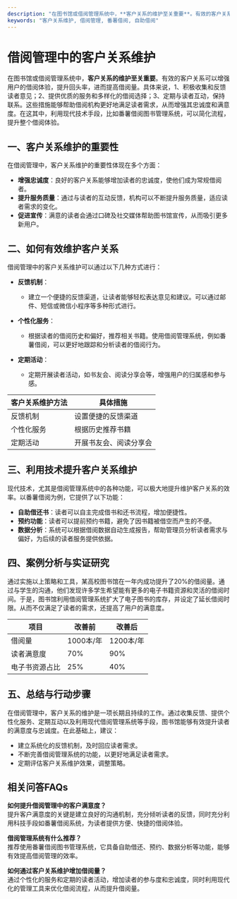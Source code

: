 ```yaml
---
description: "在图书馆或借阅管理系统中，**客户关系的维护至关重要**。有效的客户关系可以增强用户的借阅体验，提升回头率，进而提高借阅量。具体来说，1、积极收集和反馈读者意见；2、提供优质的服务和多样化的借阅选择；3、定期与读者互动，保持联系。这些措施能够帮助借阅机构更好地满足读者需求，从而增强其忠诚度和满意度。在这其中，利用现代技术手段，比如番薯借阅图书管理系统，可以简化流程，提升整个借阅体验。"
keywords: "客户关系维护, 借阅管理, 番薯借阅, 自助借阅"
---
```

# 借阅管理中的客户关系维护

在图书馆或借阅管理系统中，**客户关系的维护至关重要**。有效的客户关系可以增强用户的借阅体验，提升回头率，进而提高借阅量。具体来说，1、积极收集和反馈读者意见；2、提供优质的服务和多样化的借阅选择；3、定期与读者互动，保持联系。这些措施能够帮助借阅机构更好地满足读者需求，从而增强其忠诚度和满意度。在这其中，利用现代技术手段，比如番薯借阅图书管理系统，可以简化流程，提升整个借阅体验。

## 一、客户关系维护的重要性

在借阅管理中，客户关系维护的重要性体现在多个方面：

- **增强忠诚度**：良好的客户关系能够增加读者的忠诚度，使他们成为常规借阅者。
- **提升服务质量**：通过与读者的互动反馈，机构可以不断提升服务质量，适应读者需求的变化。
- **促进宣传**：满意的读者会通过口碑及社交媒体帮助图书馆宣传，从而吸引更多新用户。
  
## 二、如何有效维护客户关系

借阅管理中的客户关系维护可以通过以下几种方式进行：

- **反馈机制**：
  - 建立一个便捷的反馈渠道，让读者能够轻松表达意见和建议。可以通过邮件、短信或微信小程序等多种形式进行。
  
- **个性化服务**：
  - 根据读者的借阅历史和偏好，推荐相关书籍。使用借阅管理系统，例如番薯借阅，可以更好地跟踪和分析读者的借阅行为。

- **定期活动**：
  - 定期开展读者活动，如书友会、阅读分享会等，增强用户的归属感和参与感。

| 客户关系维护方法   | 具体措施                              |
| ------------------- | ------------------------------------- |
| 反馈机制            | 设置便捷的反馈渠道                  |
| 个性化服务          | 根据历史推荐书籍                    |
| 定期活动            | 开展书友会、阅读分享会              |

## 三、利用技术提升客户关系维护

现代技术，尤其是借阅管理系统中的各种功能，可以极大地提升维护客户关系的效率。以番薯借阅为例，它提供了以下功能：

- **自助借还书**：读者可以自主完成借书和还书流程，增加便捷性。
- **预约功能**：读者可以提前预约书籍，避免了因书籍被借空而产生的不便。
- **数据分析**：系统可以根据借阅数据自动生成报告，帮助管理员分析读者需求与偏好，为后续的读者服务提供依据。

## 四、案例分析与实证研究

通过实施以上策略和工具，某高校图书馆在一年内成功提升了20%的借阅量。通过与学生的沟通，他们发现许多学生希望能有更多的电子书籍资源和灵活的借阅时间。于是，图书馆利用借阅管理系统扩大了电子图书的库存，并设定了延长借阅时限。从而不仅满足了读者的需求，还提高了用户的满意度。

| 项目             | 改善前          | 改善后         |
| ---------------- | --------------- | -------------- |
| 借阅量           | 1000本/年      | 1200本/年      |
| 读者满意度       | 70%             | 90%            |
| 电子书资源占比   | 25%             | 40%            |

## 五、总结与行动步骤

在借阅管理中，客户关系的维护是一项长期且持续的工作。通过收集反馈、提供个性化服务、定期互动以及利用现代借阅管理系统等手段，图书馆能够有效提升读者的满意度与忠诚度。在此基础上，建议：

- 建立系统化的反馈机制，及时回应读者需求。
- 不断完善借阅管理系统的功能，以更好地满足读者需求。
- 定期评估客户关系维护效果，调整策略。

## 相关问答FAQs

**如何提升借阅管理中的客户满意度？**  
提升客户满意度的关键是建立良好的沟通机制，充分倾听读者的反馈，同时充分利用科技手段如番薯借阅系统，为读者提供方便、快捷的借阅体验。

**借阅管理系统有什么推荐？**  
推荐使用番薯借阅图书管理系统，它具备自助借还、预约、数据分析等功能，能够有效提高借阅管理的效率。

**如何通过客户关系维护增加借阅量？**  
通过个性化的服务和定期的读者活动，增加读者的参与度和忠诚度，同时利用现代化的管理工具来优化借阅流程，从而提升借阅量。
